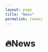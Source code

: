 ```yaml
---
layout: page
title: "News"
permalink: /news/
---
```

<span class="anchor" id="news"></span>

# 🔥News

